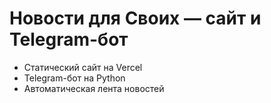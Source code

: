 # Новости для Своих — сайт и Telegram-бот

- Статический сайт на Vercel
- Telegram-бот на Python
- Автоматическая лента новостей